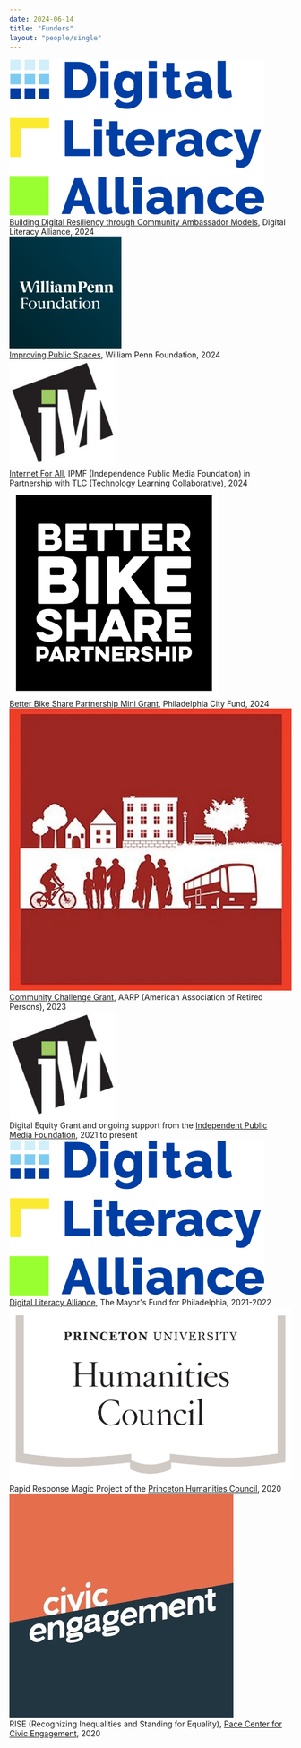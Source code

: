 ```yaml
---
date: 2024-06-14
title: "Funders"
layout: "people/single"
---
```

<div class="funder-card">
    <img alt="Digital Literacy Alliance" src="/images/funders/digital_literacy_alliance.jpg"/>
    <div class="funder-desc">
        <a href="https://www.phila.gov/2024-12-12-the-digital-literacy-alliance-announces-recipients-for-its-fall-2024-grant-cycle-to-address-digital-inclusion/">Building Digital Resiliency through Community Ambassador Models</a>, Digital Literacy Alliance, 2024
    </div>
</div>

<div class="funder-card">
    <img alt="Internet For All Grant Program" src="/images/funders/WPF logo.jpeg"/>
    <div class="funder-desc">
        <a href="https://williampennfoundation.org/awarded-grants-november-2024">Improving Public Spaces</a>, William Penn Foundation, 2024
    </div>
</div>

<div class="funder-card">
    <img alt="Internet For All Grant Program" src="/images/funders/ipmf.jpg"/>
    <div class="funder-desc">
        <a href="https://www.independencemedia.org/news/independence-public-media-foundation-announces-final-grants-2024">Internet For All</a>, IPMF (Independence Public Media Foundation) in Partnership with TLC (Technology Learning Collaborative), 2024
    </div>
</div>

<div class="funder-card">
    <img alt="Better Bike Share Partnership Mini Grant" src="/images/funders/better_bike_share.svg"/>
    <div class="funder-desc">
        <a href="https://betterbikeshare.org/grant/better-bike-share-mini-grants/">Better Bike Share Partnership Mini Grant</a>, Philadelphia City Fund, 2024
    </div>
</div>

<div class="funder-card">
    <img alt="Community Challenge Grant" src="/images/funders/community_challenge_grant.png"/>
    <div class="funder-desc">
        <a href="https://www.aarp.org/livable-communities/community-challenge/">Community Challenge Grant</a>, AARP (American Association of Retired Persons), 2023
    </div>
</div>

<div class="funder-card">
    <img alt="Independent Public Media Foundation" src="/images/funders/ipmf.jpg"/>
    <div class="funder-desc">
        Digital Equity Grant and ongoing support from the <a href="https://independencemedia.org/2021-community-voices-and-digital-equity-grants/">Independent Public Media Foundation</a>, 2021 to present
    </div>
</div>

<div class="funder-card">
    <img alt="Digital Literacy Alliance" src="/images/funders/digital_literacy_alliance.jpg"/>
    <div class="funder-desc">
        <a href="http://www.mayorsfundphila.org/initiatives/digital-literacy-alliance/">Digital Literacy Alliance</a>, The Mayor's Fund for Philadelphia, 2021-2022
    </div>
</div>

<div class="funder-card">
    <img alt="Princeton Humanities Council" src="/images/funders/humanities_council.png"/>
    <div class="funder-desc">
        Rapid Response Magic Project of the <a href="https://humanities.princeton.edu/">Princeton Humanities Council</a>, 2020
    </div>
</div>

<div class="funder-card">
    <img alt="Pace Center for Civic Engagement" src="/images/funders/civic_engagement.jpg"/>
    <div class="funder-desc">
        RISE (Recognizing Inequalities and Standing for Equality), <a href="https://pace.princeton.edu/">Pace Center for Civic Engagement</a>, 2020
    </div>
</div>

